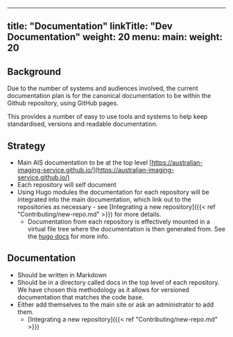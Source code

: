 
---
title: "Documentation"
linkTitle: "Dev Documentation"
weight: 20
menu:
  main:
    weight: 20
---

## Background

Due to the number of systems and audiences involved, the current documentation 
plan is for the canonical documentation to be within the Github repository, 
using GitHub pages.

This provides a number of easy to use tools and systems to help keep 
standardised, versions and readable documentation.

## Strategy

 - Main AIS documentation to be at the top level [https://australian-imaging-service.github.io/](https://australian-imaging-service.github.io/)
 - Each repository will self document
 - Using Hugo modules the documentation for each repository will be integrated into the main documentation, which link out to the repositories as necessary - see [Integrating a new repository]({{< ref "Contributing/new-repo.md" >}}) for more details.
   - Documentation from each repository is effectively mounted in a virtual file tree where the documentation is then generated from. See the [hugo docs](https://gohugo.io/hugo-modules/) for more info.


## Documentation

- Should be written in Markdown
- Should be in a directory called docs in the top level of each repository. We have chosen this methodology as it allows for versioned documentation that matches the code base.
- Either add themselves to the main site or ask an administrator to add them.
  - [Integrating a new repository]({{< ref "Contributing/new-repo.md" >}})

